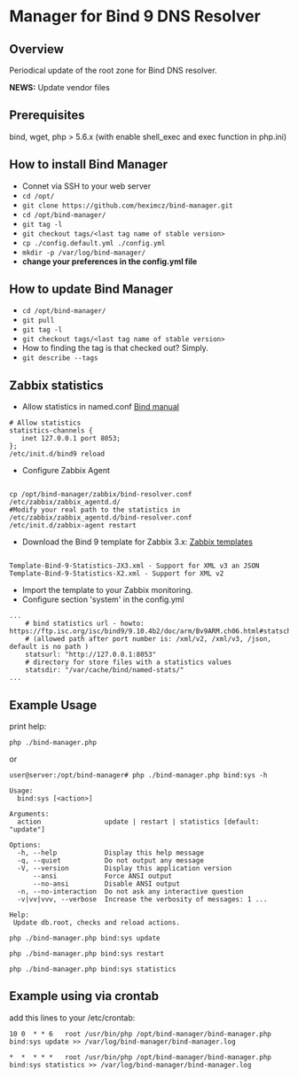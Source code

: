 # Manager for Bind 9 DNS Resolver 


## Overview

Periodical update of the root zone for Bind DNS resolver.

**NEWS:** Update vendor files

## Prerequisites

bind, wget, php > 5.6.x (with enable shell_exec and exec function in php.ini)

## How to install Bind Manager

 - Connet via SSH to your web server
 - ```cd /opt/```
 - ```git clone https://github.com/heximcz/bind-manager.git```
 - ```cd /opt/bind-manager/```
 - ```git tag -l```
 - ```git checkout tags/<last tag name of stable version>```
 - ```cp ./config.default.yml ./config.yml```
 - ```mkdir -p /var/log/bind-manager/```
 -  **change your preferences in the config.yml file**

## How to update Bind Manager

 - ```cd /opt/bind-manager/```
 - ```git pull```
 - ```git tag -l```
 - ```git checkout tags/<last tag name of stable version>```
 - How to finding the tag is that checked out? Simply.
 - ```git describe --tags```

## Zabbix statistics

* Allow statistics in named.conf [Bind manual](https://ftp.isc.org/isc/bind9/9.10.4b2/doc/arm/Bv9ARM.ch06.html#statschannels)

```
# Allow statistics
statistics-channels {
   inet 127.0.0.1 port 8053;
};
/etc/init.d/bind9 reload
```

* Configure Zabbix Agent

```

cp /opt/bind-manager/zabbix/bind-resolver.conf /etc/zabbix/zabbix_agentd.d/
#Modify your real path to the statistics in /etc/zabbix/zabbix_agentd.d/bind-resolver.conf
/etc/init.d/zabbix-agent restart

```

* Download the Bind 9 template for Zabbix 3.x: [Zabbix templates](https://github.com/heximcz/bind-manager/tree/master/zabbix)

```

Template-Bind-9-Statistics-JX3.xml - Support for XML v3 an JSON
Template-Bind-9-Statistics-X2.xml - Support for XML v2

```

* Import the template to your Zabbix monitoring.
* Configure section 'system' in the config.yml 

```
...
    # bind statistics url - howto: https://ftp.isc.org/isc/bind9/9.10.4b2/doc/arm/Bv9ARM.ch06.html#statschannels
    # (allowed path after port number is: /xml/v2, /xml/v3, /json, default is no path )
    statsurl: "http://127.0.0.1:8053"
    # directory for store files with a statistics values
    statsdir: "/var/cache/bind/named-stats/"
...
```

## Example Usage

print help:

```php ./bind-manager.php```

or

``` shell
user@server:/opt/bind-manager# php ./bind-manager.php bind:sys -h

Usage:
  bind:sys [<action>]

Arguments:
  action                update | restart | statistics [default: "update"]

Options:
  -h, --help            Display this help message
  -q, --quiet           Do not output any message
  -V, --version         Display this application version
      --ansi            Force ANSI output
      --no-ansi         Disable ANSI output
  -n, --no-interaction  Do not ask any interactive question
  -v|vv|vvv, --verbose  Increase the verbosity of messages: 1 ...

Help:
 Update db.root, checks and reload actions.

```

```php ./bind-manager.php bind:sys update```

```php ./bind-manager.php bind:sys restart```

```php ./bind-manager.php bind:sys statistics```


## Example using via crontab

add this lines to your /etc/crontab:

```10 0  * * 6   root /usr/bin/php /opt/bind-manager/bind-manager.php bind:sys update >> /var/log/bind-manager/bind-manager.log```

```*  *  * * *   root /usr/bin/php /opt/bind-manager/bind-manager.php bind:sys statistics >> /var/log/bind-manager/bind-manager.log```
